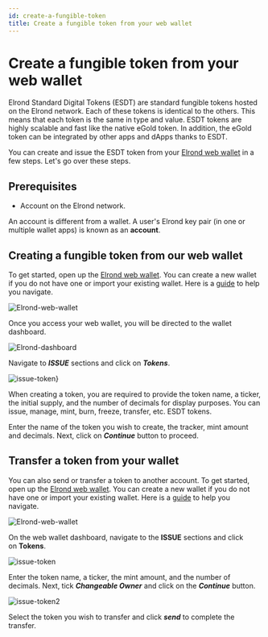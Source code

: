 ```yaml
---
id: create-a-fungible-token
title: Create a fungible token from your web wallet
---
```


# Create a fungible token from your web wallet
Elrond Standard Digital Tokens (ESDT) are standard fungible tokens hosted on the Elrond network. Each of these tokens is identical to the others. This means that each token is the same in type and value. ESDT tokens are highly scalable and fast like the native eGold token. In addition, the eGold token can be integrated by other apps and dApps thanks to ESDT.

You can create and issue the ESDT token from your [Elrond web wallet](https://wallet.elrond.com/) in a few steps. Let's go over these steps.

## **Prerequisites**

- Account on the Elrond network.

An account is different from a wallet. A user's Elrond key pair (in one or multiple wallet apps) is known as an **account**.

## **Creating a fungible token from our web wallet**

To get started, open up the [Elrond web wallet](https://wallet.elrond.com/). You can create a new wallet if you do not have one or import your existing wallet. Here is a [guide](https://docs.elrond.com/wallet/web-wallet/) to help you navigate.

![Elrond-web-wallet](https://user-images.githubusercontent.com/52820835/183428666-7bd0aeef-7784-48f2-8129-0d747799d2ec.png)

Once you access your web wallet, you will be directed to the wallet dashboard.

![Elrond-dashboard](https://user-images.githubusercontent.com/52820835/183430282-4a10d0aa-bd1b-4580-b2da-c258932541dd.png)

Navigate to ***ISSUE*** sections and click on ***Tokens***.

![issue-token}](https://user-images.githubusercontent.com/52820835/183431208-60d2ee39-7a30-4598-ae17-01d4530b219e.png)

When creating a token, you are required to provide the token name, a ticker, the initial supply, and the number of decimals for display purposes. You can issue, manage, mint, burn, freeze, transfer, etc. ESDT tokens.

Enter the name of the token you wish to create, the tracker, mint amount and decimals. Next, click on **_Continue_** button to proceed.

## Transfer a token from your wallet

You can also send or transfer a token to another account. To get started, open up the [Elrond web wallet](https://wallet.elrond.com/). You can create a new wallet if you do not have one or import your existing wallet. Here is a [guide](https://docs.elrond.com/wallet/web-wallet/) to help you navigate.

![Elrond-web-wallet](https://user-images.githubusercontent.com/52820835/183428666-7bd0aeef-7784-48f2-8129-0d747799d2ec.png)

On the web wallet dashboard, navigate to the **ISSUE** sections and click on **Tokens**.

![issue-token](https://user-images.githubusercontent.com/52820835/183431208-60d2ee39-7a30-4598-ae17-01d4530b219e.png)

Enter the token name, a ticker, the mint amount, and the number of decimals. Next, tick _**Changeable Owner**_ and click on the ***Continue*** button.

![issue-token2](https://user-images.githubusercontent.com/52820835/183431726-4285662a-20ac-49cb-83d1-c06e94a5fe5f.png)

Select the token you wish to transfer and click ***send*** to complete the transfer.
